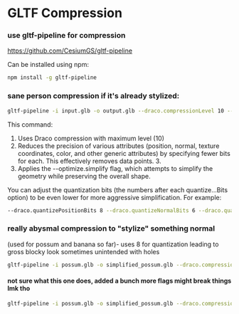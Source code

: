 # GLTF Compression

### use gltf-pipeline for compression

https://github.com/CesiumGS/gltf-pipeline

Can be installed using npm:

```bash
npm install -g gltf-pipeline
```

### sane person compression if it's already stylized:

```bash
gltf-pipeline -i input.glb -o output.glb --draco.compressionLevel 10 --texcomp.quality 50 --texcomp.powerOfTwoImage true
```

This command:

1. Uses Draco compression with maximum level (10)
2. Reduces the precision of various attributes (position, normal, texture coordinates, color, and other generic
   attributes) by specifying fewer bits for each. This effectively removes data points. 3.
3. Applies the --optimize.simplify flag, which attempts to simplify the geometry while preserving the overall shape.

You can adjust the quantization bits (the numbers after each quantize...Bits option) to be even lower for more
aggressive simplification. For example:

```bash
--draco.quantizePositionBits 8 --draco.quantizeNormalBits 6 --draco.quantizeTexcoordBits 6 --draco.quantizeColorBits 6 --draco.quantizeGenericBits 6
```

### really abysmal compression to "stylize" something normal

(used for possum and banana so far)- uses 8 for quantization leading to gross blocky look sometimes unintended with
holes

```bash
gltf-pipeline -i possum.glb -o simplified_possum.glb --draco.compressionLevel 10 --draco.quantizePositionBits 6 --draco.quantizeNormalBits 4 --draco.quantizeTexcoordBits 4 --draco.quantizeColorBits 4 --draco.quantizeGenericBits 4 --optimize.simplify
```

#### not sure what this one does, added a bunch more flags might break things lmk tho

```bash
gltf-pipeline -i possum.glb -o simplified_possum.glb --draco.compressionLevel 10 --draco.quantizePositionBits 6 --draco.quantizeNormalBits 4 --draco.quantizeTexcoordBits 4 --draco.quantizeColorBits 4 --draco.quantizeGenericBits 4 --optimize.simplify --optimize.pruneUnused --optimize.mergeInstances --optimize.mergeMaterials --optimize.stripJoints
```

